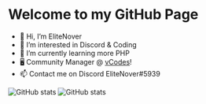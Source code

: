 # Welcome to my GitHub Page
- 👋 Hi, I’m EliteNover
- 👀 I’m interested in Discord & Coding
- 🌱 I’m currently learning more PHP
- 🖥️ Community Manager @ [vCodes](https://github.com/vcodes-xyz/vcodes)!
- 📫 Contact me on Discord EliteNover#5939

![GitHub stats](https://github-readme-stats.vercel.app/api?username=elitenover&show_icons=true) 
![GitHub stats](https://github-readme-streak-stats.herokuapp.com/?user=elitenover) 

